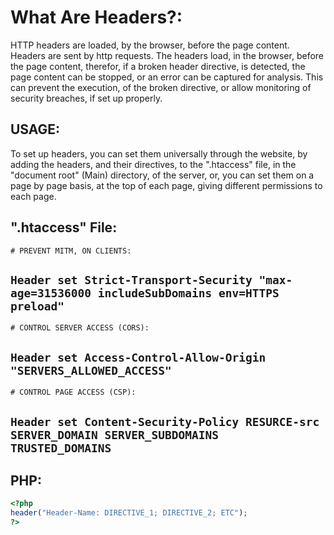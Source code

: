 # What Are Headers?:
HTTP headers are loaded, by the browser, before the page content. Headers are sent by http requests. The headers load, in the browser, before the page content, therefor, if a broken header directive, is detected, the page content can be stopped, or an error can be captured for analysis. This can prevent the execution, of the broken directive, or allow monitoring of security breaches, if set up properly.

## USAGE:
To set up headers, you can set them universally through the website, by adding the headers, and their directives, to the ".htaccess" file, in the "document root" (Main) directory, of the server, or, you can set them on a page by page basis, at the top of each page, giving different permissions to each page.

## ".htaccess" File:
`# PREVENT MITM, ON CLIENTS:`

`Header set Strict-Transport-Security "max-age=31536000 includeSubDomains env=HTTPS preload"`
-
`# CONTROL SERVER ACCESS (CORS):`

`Header set Access-Control-Allow-Origin "SERVERS_ALLOWED_ACCESS"`
-
`# CONTROL PAGE ACCESS (CSP):`

`Header set Content-Security-Policy RESURCE-src SERVER_DOMAIN SERVER_SUBDOMAINS TRUSTED_DOMAINS`
-

## PHP:
```php
<?php
header("Header-Name: DIRECTIVE_1; DIRECTIVE_2; ETC");
?>
```
